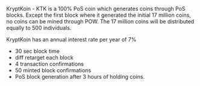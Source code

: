 
KryptKoin - KTK is a 100% PoS coin which generates coins through PoS blocks. Except the first block where it generated the initial 17 million coins, no coins can be mined through POW. The 17 million coins will be distributed equally to 500 individuals. 

KryptKoin has an annual interest rate per year of 7% 

- 30 sec block time
- diff retarget each block
- 4 transaction confirmations
- 50 minted block confirmations
- PoS block generation after 3 hours of holding coins.
